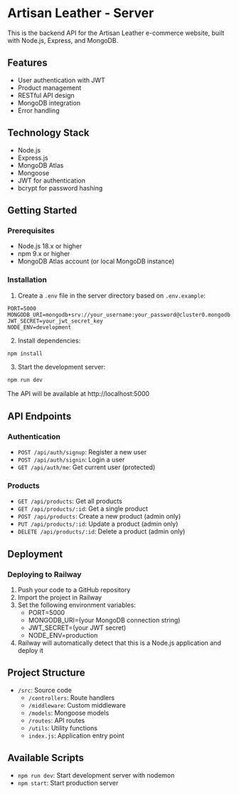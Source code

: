 # Artisan Leather - Server

This is the backend API for the Artisan Leather e-commerce website, built with Node.js, Express, and MongoDB.

## Features

- User authentication with JWT
- Product management
- RESTful API design
- MongoDB integration
- Error handling

## Technology Stack

- Node.js
- Express.js
- MongoDB Atlas
- Mongoose
- JWT for authentication
- bcrypt for password hashing

## Getting Started

### Prerequisites

- Node.js 18.x or higher
- npm 9.x or higher
- MongoDB Atlas account (or local MongoDB instance)

### Installation

1. Create a `.env` file in the server directory based on `.env.example`:

```
PORT=5000
MONGODB_URI=mongodb+srv://your_username:your_password@cluster0.mongodb.net/artisan_leather
JWT_SECRET=your_jwt_secret_key
NODE_ENV=development
```

2. Install dependencies:

```bash
npm install
```

3. Start the development server:

```bash
npm run dev
```

The API will be available at http://localhost:5000

## API Endpoints

### Authentication

- `POST /api/auth/signup`: Register a new user
- `POST /api/auth/signin`: Login a user
- `GET /api/auth/me`: Get current user (protected)

### Products

- `GET /api/products`: Get all products
- `GET /api/products/:id`: Get a single product
- `POST /api/products`: Create a new product (admin only)
- `PUT /api/products/:id`: Update a product (admin only)
- `DELETE /api/products/:id`: Delete a product (admin only)

## Deployment

### Deploying to Railway

1. Push your code to a GitHub repository
2. Import the project in Railway
3. Set the following environment variables:
   - PORT=5000
   - MONGODB_URI=(your MongoDB connection string)
   - JWT_SECRET=(your JWT secret)
   - NODE_ENV=production
4. Railway will automatically detect that this is a Node.js application and deploy it

## Project Structure

- `/src`: Source code
  - `/controllers`: Route handlers
  - `/middleware`: Custom middleware
  - `/models`: Mongoose models
  - `/routes`: API routes
  - `/utils`: Utility functions
  - `index.js`: Application entry point

## Available Scripts

- `npm run dev`: Start development server with nodemon
- `npm start`: Start production server
